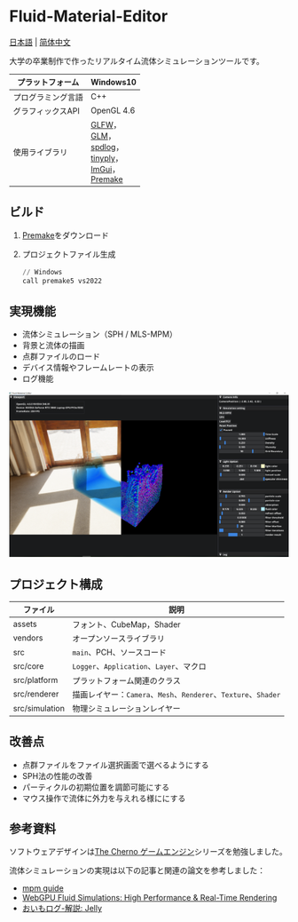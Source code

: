# Fluid-Material-Editor

[日本語](README.md) | [简体中文](README_zh_CN.md) 

大学の卒業制作で作ったリアルタイム流体シミュレーションツールです。

| プラットフォーム   | Windows10                                                    |
| ------------------ | ------------------------------------------------------------ |
| プログラミング言語 | C++                                                          |
| グラフィックスAPI  | OpenGL 4.6                                                   |
| 使用ライブラリ     | [GLFW](https://github.com/glfw/glfw)，<br />[GLM](https://github.com/g-truc/glm)，<br />[spdlog](https://github.com/gabime/spdlog)，<br />[tinyply](https://github.com/ddiakopoulos/tinyply)，<br />[ImGui](https://github.com/ocornut/imgui)，<br />[Premake](https://github.com/premake/premake-core) |

## ビルド

1. [Premake](https://premake.github.io/)をダウンロード
2. プロジェクトファイル生成

	```powershell
	// Windows
	call premake5 vs2022
	```

## 実現機能

* 流体シミュレーション（SPH / MLS-MPM）
* 背景と流体の描画
* 点群ファイルのロード
* デバイス情報やフレームレートの表示
* ログ機能

![fme-interface](assets/image/fme-interface.png)

## プロジェクト構成

| ファイル       | 説明                                                         |
| -------------- | ------------------------------------------------------------ |
| assets         | フォント、CubeMap，Shader                                    |
| vendors        | オープンソースライブラリ                                     |
| src            | `main`、PCH、ソースコード                                    |
| src/core       | `Logger`、`Application`、`Layer`、マクロ                     |
| src/platform   | プラットフォーム関連のクラス                                 |
| src/renderer   | 描画レイヤー：`Camera`、`Mesh`、`Renderer`、`Texture`、`Shader` |
| src/simulation | 物理シミュレーションレイヤー                                 |

## 改善点

* 点群ファイルをファイル選択画面で選べるようにする
* SPH法の性能の改善
* パーティクルの初期位置を調節可能にする
* マウス操作で流体に外力を与えれる様ににする

## 参考資料

ソフトウェアデザインは[The Cherno ゲームエンジン](https://youtu.be/JxIZbV_XjAs?si=Yb95kFDAnnzD92Wn)シリーズを勉強しました。

流体シミュレーションの実現は以下の記事と関連の論文を参考しました：

- [mpm guide](https://nialltl.neocities.org/articles/mpm_guide)
- [WebGPU Fluid Simulations: High Performance & Real-Time Rendering](https://tympanus.net/codrops/2025/02/26/webgpu-fluid-simulations-high-performance-real-time-rendering/)
- [おいもログ-解説: Jelly](https://blog.oimo.io/2022/05/11/mls-mpm-elastic/)

